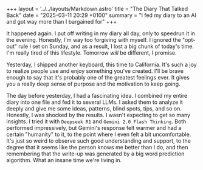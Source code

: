 +++
layout = '../../layouts/Markdown.astro'
title = "The Diary That Talked Back"
date = "2025-03-11 20:29 +0100"
summary = "I fed my diary to an AI and got way more than I bargained for"
+++

It happened again. I put off writing in my diary all day, only to speedrun it in the evening. Honestly, I'm way too forgiving with myself. I ignored the "opt-out" rule I set on Sunday, and as a result, I lost a big chunk of today's time. I'm really tired of this lifestyle. Tomorrow *will* be different, I promise.

Yesterday, I shipped another keyboard, this time to California. It's such a joy to realize people use and enjoy something you've created. I'll be brave enough to say that it's probably one of the greatest feelings ever. It gives you a really deep sense of purpose and the motivation to keep going.

The day before yesterday, I had a fascinating idea. I combined my entire diary into one file and fed it to several LLMs. I asked them to analyze it deeply and give me some ideas, patterns, blind spots, tips, and so on. Honestly, I was shocked by the results. I wasn't expecting to get so many insights. I tried it with `Deepseek R1` and `Gemini 2.0 Flash Thinking`. Both performed impressively, but Gemini's response felt warmer and had a certain "humanity" to it, to the point where I even felt a bit uncomfortable. It's just so weird to observe such good understanding and support, to the degree that it seems like the person knows me better than I do, and then remembering that the write-up was generated by a big word prediction algorithm. What an insane time we're living in.
